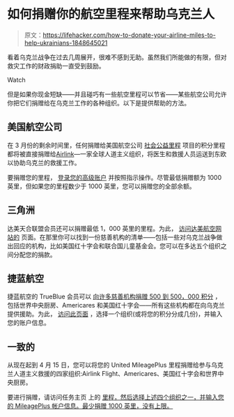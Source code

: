 # 如何捐赠你的航空里程来帮助乌克兰人

> 原文：<https://lifehacker.com/how-to-donate-your-airline-miles-to-help-ukrainians-1848645021>

看着乌克兰战争在过去几周展开，很难不感到无助。虽然我们所能做的有限，但对救灾工作的财政捐助一直受到鼓励。

Watch

但是如果你现金短缺——并且碰巧有一些航空里程可以节省——某些航空公司允许你把它们捐赠给在乌克兰工作的各种组织。以下是提供帮助的方法。

## 美国航空公司

在 3 月份的剩余时间里，任何捐赠给美国航空公司 [社会公益里程](https://www.aa.com/i18n/customer-service/about-us/let-good-take-flight/social-good.jsp) 项目的积分里程都将被直接捐赠给[Airlink](https://airlinkflight.org/)—一家全球人道主义组织，将医生和救援人员运送到东欧以协助乌克兰的救援工作。

要捐赠您的里程， [登录您的高级账户](https://www.aa.com/loyalty/login?uri=/loyalty/login&previousPage=%2Fdonate-miles%2Fdonate%3Fcd%3D140901%26gc%3DADV%26cc%3DXTL%26cp%3DKids&continueUrl=%2Fdonate-miles%2Fdonate%3Fcd%3D140901%26gc%3DADV%26cc%3DXTL%26cp%3DKids) 并按照指示操作。尽管最低捐赠额为 1000 英里，但如果您的里程数少于 1000 英里，您可以捐赠您的全部余额。

## 三角洲

达美天合联盟会员还可以捐赠最低 1，000 英里的里程。为此， [访问达美航空网站的](https://www.delta.com/buygftxfer/displayDonateMiles.action) 页面。在那里你可以找到一份慈善机构的清单——包括一些对乌克兰战争做出回应的机构，比如美国红十字会和联合国儿童基金会。您可以在多达五个组织之间分配您的捐款。

## 捷蓝航空

捷蓝航空的 TrueBlue 会员可以 [向许多慈善机构捐赠 500 到 500，000 积分](https://www.jetblue.com/jetblue-for-good/giving/trueblue-points-donation-platform) ，包括世界中央厨房、Americares 和美国红十字会——所有这些机构都在向乌克兰提供援助。为此， [访问此页面](https://trueblue.jetblue.com/donate-points) ，选择一个组织(或将您的积分分成几份)，并输入您的账户信息。

## 一致的

从现在起到 4 月 15 日，您可以将您的 United MileagePlus 里程捐赠给参与乌克兰人道主义救援的四家组织:Airlink Flight、Americares、美国红十字会和世界中央厨房。

要进行捐赠，请访问任务主页 上的 [里程，然后选择上述四个组织之一，并输入您的 MileagePlus 帐户信息。最少捐赠 1000 英里，没有上限。](https://donate.mileageplus.com/Donate)